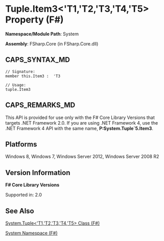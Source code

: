 # Tuple.Item3<'T1,'T2,'T3,'T4,'T5> Property (F#)

**Namespace/Module Path**: System

**Assembly**: FSharp.Core (in FSharp.Core.dll)


## CAPS_SYNTAX_MD

```
// Signature:
member this.Item3 :  'T3

// Usage:
tuple.Item3
```

## CAPS_REMARKS_MD
This API is provided for use only with the F# Core Library Versions that targets .NET Framework 2.0. If you are using .NET Framework 4, use the .NET Framework 4 API with the same name, **P:System.Tuple&#96;5.Item3**.


## Platforms
Windows 8, Windows 7, Windows Server 2012, Windows Server 2008 R2


## Version Information
**F# Core Library Versions**

Supported in: 2.0




## See Also
[System.Tuple&#60;'T1,'T2,'T3,'T4,'T5&#62; Class &#40;F&#35;&#41;](System.TupleL%27T1%2C%27T2%2C%27T3%2C%27T4%2C%27T5R+Class+%28F%23%29.md)

[System Namespace &#40;F&#35;&#41;](System+Namespace+%28F%23%29.md)

